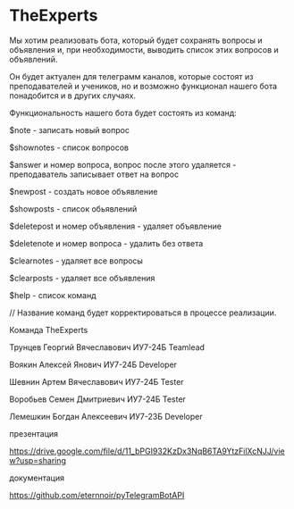 # TheExperts

Мы хотим реализовать бота, который будет сохранять вопросы и объявления и, при необходимости, выводить список этих вопросов и объявлений.

Он будет актуален для телеграмм каналов, которые состоят из преподавателей и учеников, но и возможно функционал нашего бота понадобится и в других случаях. 


Функциональность нашего бота будет состоять из команд: 


$note - записать новый вопрос

$shownotes - список вопросов

$answer и номер вопроса, вопрос после этого удаляется - преподаватель записывает ответ на вопрос 

$newpost - создать новое объявление 

$showposts - список обьявлений

$deletepost и номер объявления - удаляет объявление

$deletenote и номер вопроса - удалить без ответа 

$clearnotes - удаляет все вопросы 

$clearposts - удаляет все объявления

$help - список команд 


// Название команд будет корректироваться в процессе реализации.


Команда TheExperts

Трунцев  Георгий Вячеславович  ИУ7-24Б  Teamlead

Воякин   Алексей Янович        ИУ7-24Б  Developer

Шевнин   Артем   Вячеславович  ИУ7-24Б  Tester

Воробьев Семен   Дмитриевич    ИУ7-24Б  Tester

Лемешкин Богдан  Алексеевич    ИУ7-23Б  Developer

презентация

https://drive.google.com/file/d/11_bPGI932KzDx3NqB6TA9YtzFilXcNJJ/view?usp=sharing

документация

https://github.com/eternnoir/pyTelegramBotAPI